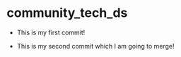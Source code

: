 # community_tech_ds

- This is my first commit!

- This is my second commit which I am going to merge!
